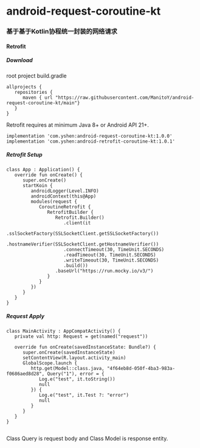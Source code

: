 # android-request-coroutine-kt
### 基于基于Kotlin协程统一封装的网络请求
#### Retrofit
##### Download
root project build.gradle

```
allprojects {  
   repositories {  
      maven { url "https://raw.githubusercontent.com/ManitoY/android-request-coroutine-kt/main"}  
   }  
}  
```
Retrofit requires at minimum Java 8+ or Android API 21+.

```
implementation 'com.yshen:android-request-coroutine-kt:1.0.0'
implementation 'com.yshen:android-retrofit-coroutine-kt:1.0.1'
```
##### Retrofit Setup

```
class App : Application() {
   override fun onCreate() {
      super.onCreate()
      startKoin {
         androidLogger(Level.INFO)
         androidContext(this@App)
         modules(request {
            CoroutineRetrofit {
               RetrofitBuilder {
                  Retrofit.Builder()
                     .client(it
                     .sslSocketFactory(SSLSocketClient.getSSLSocketFactory())
                     .hostnameVerifier(SSLSocketClient.getHostnameVerifier())
                     .connectTimeout(30, TimeUnit.SECONDS)
                     .readTimeout(30, TimeUnit.SECONDS)
                     .writeTimeout(30, TimeUnit.SECONDS)
                     .build())
                  .baseUrl("https://run.mocky.io/v3/")
               }
            }
         })
      }
   }
}
```
##### Request Apply

```
class MainActivity : AppCompatActivity() {
   private val http: Request = get(named("request"))

   override fun onCreate(savedInstanceState: Bundle?) {
      super.onCreate(savedInstanceState)
      setContentView(R.layout.activity_main)
      GlobalScope.launch {
         http.get(Model::class.java, "4f64eb8d-050f-4ba3-983a-f0686aed8d28", Query("1"), error = {
            Log.e("test", it.toString())
            null
         }) {
            Log.e("test", it.Test ?: "error")
            null
         }
      }
   }
}
        
```
Class Query is request body and Class Model is response entity.
